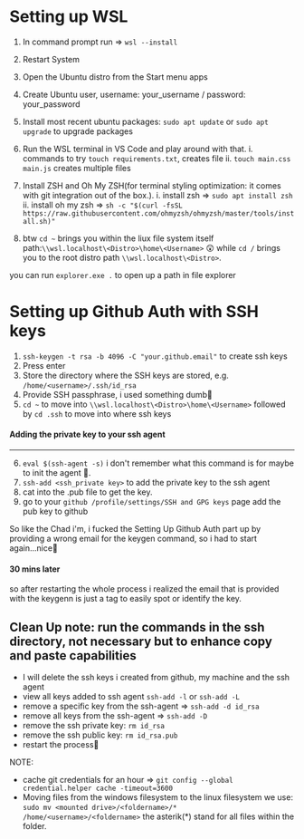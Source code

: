 # Setting up WSL

1. In command prompt run => `wsl --install`

2. Restart System

3. Open the Ubuntu distro from the Start menu apps

4. Create Ubuntu user, username: your_username / password: your_password

5. Install most recent ubuntu packages: `sudo apt update` or `sudo apt upgrade` to upgrade packages

6. Run the WSL terminal in VS Code and play around with that.
   i. commands to try `touch requirements.txt`, creates file
   ii. `touch main.css main.js` creates multiple files

7. Install ZSH and Oh My ZSH(for terminal styling optimization: it comes with git integration out of the box.).
   i. install zsh => `sudo apt install zsh`
   ii. install oh my zsh => `sh -c "$(curl -fsSL https://raw.githubusercontent.com/ohmyzsh/ohmyzsh/master/tools/install.sh)"`

8. btw `cd ~` brings you within the liux file system itself path:`\\wsl.localhost\<Distro>\home\<Username>` 😲 while `cd /` brings you to the root distro path `\\wsl.localhost\<Distro>`.

you can run `explorer.exe .` to open up a path in file explorer

# Setting up Github Auth with SSH keys

1. `ssh-keygen -t rsa -b 4096 -C "your.github.email"` to create ssh keys
2. Press enter
3. Store the directory where the SSH keys are stored, e.g. `/home/<username>/.ssh/id_rsa`
4. Provide SSH passphrase, i used something dumb🙂
5. `cd ~` to move into `\\wsl.localhost\<Distro>\home\<Username>` followed by `cd .ssh` to move into where ssh keys

#### Adding the private key to your ssh agent

---

6. `eval $(ssh-agent -s)` i don't remember what this command is for maybe to init the agent 🤷.
7. `ssh-add <ssh_private key>` to add the private key to the ssh agent
8. cat into the .pub file to get the key.
9. go to your `github /profile/settings/SSH and GPG keys` page add the pub key to github

So like the Chad i'm, i fucked the Setting Up Github Auth part up by providing a wrong email for the keygen command, so i had to start again...nice🙂

#### 30 mins later

so after restarting the whole process i realized the email that is provided with the keygenn is just a tag to easily spot or identify the key.

## Clean Up note: run the commands in the ssh directory, not necessary but to enhance copy and paste capabilities

- I will delete the ssh keys i created from github, my machine and the ssh agent
- view all keys added to ssh agent `ssh-add -l` or `ssh-add -L`
- remove a specific key from the ssh-agent => `ssh-add -d id_rsa`
- remove all keys from the ssh-agent => `ssh-add -D`
- remove the ssh private key: `rm id_rsa`
- remove the ssh public key: `rm id_rsa.pub`
- restart the process🥲

NOTE:

- cache git credentials for an hour => `git config --global credential.helper cache -timeout=3600`
- Moving files from the windows filesystem to the linux filesystem we use: `sudo mv <mounted drive>/<foldername>/* /home/<username>/<foldername>` the asterik(\*) stand for all files within the folder.
